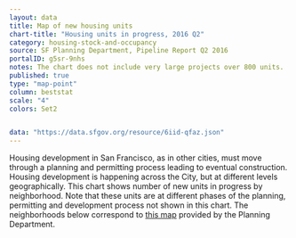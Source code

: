```yaml
---
layout: data
title: Map of new housing units
chart-title: "Housing units in progress, 2016 Q2"
category: housing-stock-and-occupancy
source: SF Planning Department, Pipeline Report Q2 2016
portalID: g5sr-9nhs
notes: The chart does not include very large projects over 800 units.
published: true
type: "map-point"
column: beststat
scale: "4"
colors: Set2


data: "https://data.sfgov.org/resource/6iid-qfaz.json"
---
```

Housing development in San Francisco, as in other cities, must move through a planning and permitting process leading to eventual construction. Housing development is happening across the City, but at different levels geographically. This chart shows number of new units in progress by neighborhood. Note that these units are at different phases of the planning, permitting and development process not shown in this chart. The neighborhoods below correspond to [this map](http://www.sf-planning.org/index.aspx?page=1654) provided by the Planning Department.
